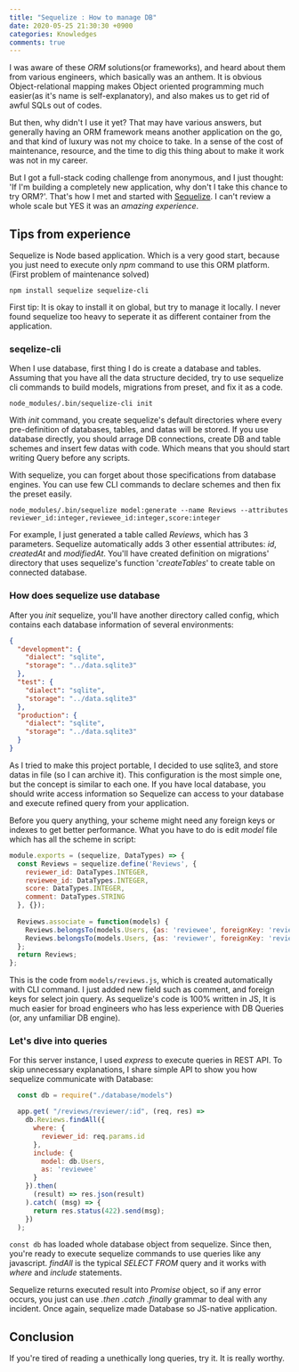 ```yaml
---
title: "Sequelize : How to manage DB"
date: 2020-05-25 21:30:30 +0900
categories: Knowledges
comments: true
---
```


I was aware of these _ORM_ solutions(or frameworks), and heard about them from various engineers, which basically was an anthem. It is obvious Object-relational mapping makes Object oriented programming much easier(as it's name is self-explanatory), and also makes us to get rid of awful SQLs out of codes.

But then, why didn't I use it yet? That may have various answers, but generally having an ORM framework means another application on the go, and that kind of luxury was not my choice to take. In a sense of the cost of maintenance, resource, and the time to dig this thing about to make it work was not in my career.

But I got a full-stack coding challenge from anonymous, and I just thought: 'If I'm building a completely new application, why don't I take this chance to try ORM?'. That's how I met and started with [Sequelize][sequelize]. I can't review a whole scale but YES it was an _amazing experience_.

## Tips from experience

Sequelize is Node based application. Which is a very good start, because you just need to execute only _npm_ command to use this ORM platform. (First problem of maintenance solved)

```shell
npm install sequelize sequelize-cli
```

First tip: It is okay to install it on global, but try to manage it locally. I never found sequelize too heavy to seperate it as different container from the application.

### seqelize-cli

When I use database, first thing I do is create a database and tables. Assuming that you have all the data structure decided, try to use sequelize cli commands to build models, migrations from preset, and fix it as a code.

```shell
node_modules/.bin/sequelize-cli init
```

With _init_ command, you create sequelize's default directories where every pre-definition of databases, tables, and datas will be stored. If you use database directly, you should arrage DB connections, create DB and table schemes and insert few datas with code. Which means that you should start writing Query before any scripts.

With sequelize, you can forget about those specifications from database engines. You can use few CLI commands to declare schemes and then fix the preset easily.

```shell
node_modules/.bin/sequelize model:generate --name Reviews --attributes reviewer_id:integer,reviewee_id:integer,score:integer
```

For example, I just generated a table called _Reviews_, which has 3 parameters. Sequelize automatically adds 3 other essential attributes: _id_, _createdAt_ and _modifiedAt_. You'll have created definition on migrations' directory that uses sequelize's function '_createTables_' to create table on connected database.

### How does sequelize use database

After you _init_ sequelize, you'll have another directory called config, which contains each database information of several environments:

```json
{
  "development": {
    "dialect": "sqlite",
    "storage": "../data.sqlite3"
  },
  "test": {
    "dialect": "sqlite",
    "storage": "../data.sqlite3"
  },
  "production": {
    "dialect": "sqlite",
    "storage": "../data.sqlite3"
  }
}
```

As I tried to make this project portable, I decided to use sqlite3, and store datas in file (so I can archive it). This configuration is the most simple one, but the concept is similar to each one. If you have local database, you should write access information so Sequelize can access to your database and execute refined query from your application.

Before you query anything, your scheme might need any foreign keys or indexes to get better performance. What you have to do is edit _model_ file which has all the scheme in script:

```javascript
module.exports = (sequelize, DataTypes) => {
  const Reviews = sequelize.define('Reviews', {
    reviewer_id: DataTypes.INTEGER,
    reviewee_id: DataTypes.INTEGER,
    score: DataTypes.INTEGER,
    comment: DataTypes.STRING
  }, {});
  
  Reviews.associate = function(models) {
    Reviews.belongsTo(models.Users, {as: 'reviewee', foreignKey: 'reviewee_id'});
    Reviews.belongsTo(models.Users, {as: 'reviewer', foreignKey: 'reviewer_id'});
  };
  return Reviews;
};
```

This is the code from ```models/reviews.js```, which is created automatically with CLI command. I just added new field such as comment, and foreign keys for select join query. As sequelize's code is 100% written in JS, It is much easier for broad engineers who has less experience with DB Queries (or, any unfamiliar DB engine).

### Let's dive into queries

For this server instance, I used _express_ to execute queries in REST API. To skip unnecessary explanations, I share simple API to show you how sequelize communicate with Database:

```javascript
  const db = require("./database/models")

  app.get( "/reviews/reviewer/:id", (req, res) =>
    db.Reviews.findAll({
      where: {
        reviewer_id: req.params.id
      },
      include: {
        model: db.Users,
        as: 'reviewee'
      }
    }).then(
      (result) => res.json(result)
    ).catch( (msg) => {
      return res.status(422).send(msg);
    })
  );
```

```const db``` has loaded whole database object from sequelize. Since then, you're ready to execute sequelize commands to use queries like any javascript. _findAll_ is the typical _SELECT FROM_ query and it works with _where_ and _include_ statements.

Sequelize returns executed result into _Promise_ object, so if any error occurs, you just can use _.then .catch .finally_ grammar to deal with any incident. Once again, sequelize made Database so JS-native application.

## Conclusion

If you're tired of reading a unethically long queries, try it. It is really worthy.

[sequelize]: https://sequelize.org/
